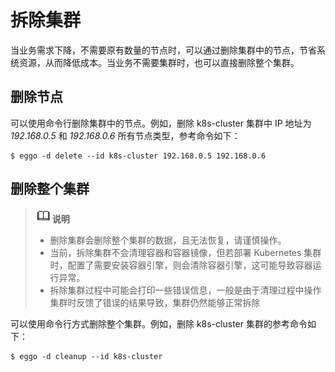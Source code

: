 # 拆除集群

当业务需求下降，不需要原有数量的节点时，可以通过删除集群中的节点，节省系统资源，从而降低成本。当业务不需要集群时，也可以直接删除整个集群。

## 删除节点

可以使用命令行删除集群中的节点。例如，删除 k8s-cluster 集群中 IP 地址为 *192.168.0.5* 和 *192.168.0.6* 所有节点类型，参考命令如下：

```shell
$ eggo -d delete --id k8s-cluster 192.168.0.5 192.168.0.6
```

## 删除整个集群

> ![](./public_sys-resources/icon-note.gif)**说明**
>
> - 删除集群会删除整个集群的数据，且无法恢复，请谨慎操作。
> - 当前，拆除集群不会清理容器和容器镜像，但若部署 Kubernetes 集群时，配置了需要安装容器引擎，则会清除容器引擎，这可能导致容器运行异常。
> - 拆除集群过程中可能会打印一些错误信息，一般是由于清理过程中操作集群时反馈了错误的结果导致，集群仍然能够正常拆除
>

可以使用命令行方式删除整个集群。例如，删除 k8s-cluster 集群的参考命令如下：

```shell
$ eggo -d cleanup --id k8s-cluster
```

